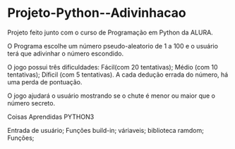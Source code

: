 # Projeto-Python--Adivinhacao
Projeto feito junto com o curso de Programação em Python da ALURA.

O Programa escolhe um número pseudo-aleatorio de 1 a 100 e o usuário terá que adivinhar o número escondido.

O jogo possui três dificuldades: Fácil(com 20 tentativas); Médio (com 10 tentativas); Díficil (com 5 tentativas).
A cada dedução errada do número, há uma perda de pontuação. 

O jogo ajudará o usuário mostrando se o chute é menor ou maior que o número secreto.


Coisas Aprendidas PYTHON3

Entrada de usuário;
Funções build-in;
váriaveis;
biblioteca ramdom;
Funções;

